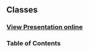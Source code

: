 ## Classes
### [View Presentation online](https://rawgit.com/TelerikAcademy/Classes/slides/index.html)
### Table of Contents
